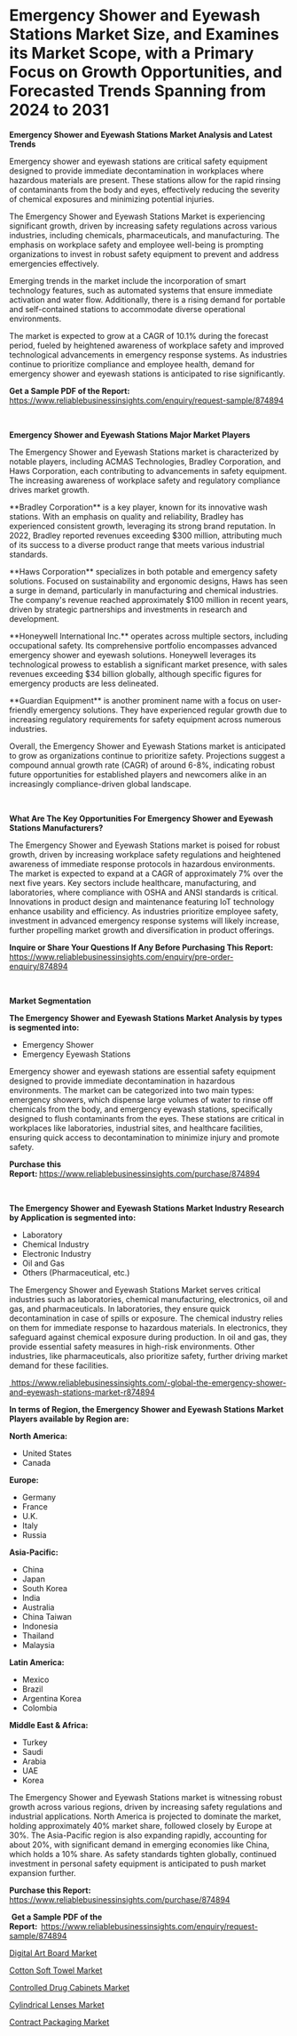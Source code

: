 <p><h1>Emergency Shower and Eyewash Stations Market Size, and Examines its Market Scope, with a Primary Focus on Growth Opportunities, and Forecasted Trends Spanning from 2024 to 2031</h1></p><p><strong>Emergency Shower and Eyewash Stations Market Analysis and Latest Trends</strong></p>
<p><p>Emergency shower and eyewash stations are critical safety equipment designed to provide immediate decontamination in workplaces where hazardous materials are present. These stations allow for the rapid rinsing of contaminants from the body and eyes, effectively reducing the severity of chemical exposures and minimizing potential injuries.</p><p>The Emergency Shower and Eyewash Stations Market is experiencing significant growth, driven by increasing safety regulations across various industries, including chemicals, pharmaceuticals, and manufacturing. The emphasis on workplace safety and employee well-being is prompting organizations to invest in robust safety equipment to prevent and address emergencies effectively. </p><p>Emerging trends in the market include the incorporation of smart technology features, such as automated systems that ensure immediate activation and water flow. Additionally, there is a rising demand for portable and self-contained stations to accommodate diverse operational environments. </p><p>The market is expected to grow at a CAGR of 10.1% during the forecast period, fueled by heightened awareness of workplace safety and improved technological advancements in emergency response systems. As industries continue to prioritize compliance and employee health, demand for emergency shower and eyewash stations is anticipated to rise significantly.</p></p>
<p><strong>Get a Sample PDF of the Report:&nbsp;</strong> <a href="https://www.reliablebusinessinsights.com/enquiry/request-sample/874894">https://www.reliablebusinessinsights.com/enquiry/request-sample/874894</a></p>
<p>&nbsp;</p>
<p><strong>Emergency Shower and Eyewash Stations Major Market Players</strong></p>
<p><p>The Emergency Shower and Eyewash Stations market is characterized by notable players, including ACMAS Technologies, Bradley Corporation, and Haws Corporation, each contributing to advancements in safety equipment. The increasing awareness of workplace safety and regulatory compliance drives market growth.</p><p>**Bradley Corporation** is a key player, known for its innovative wash stations. With an emphasis on quality and reliability, Bradley has experienced consistent growth, leveraging its strong brand reputation. In 2022, Bradley reported revenues exceeding $300 million, attributing much of its success to a diverse product range that meets various industrial standards.</p><p>**Haws Corporation** specializes in both potable and emergency safety solutions. Focused on sustainability and ergonomic designs, Haws has seen a surge in demand, particularly in manufacturing and chemical industries. The company's revenue reached approximately $100 million in recent years, driven by strategic partnerships and investments in research and development.</p><p>**Honeywell International Inc.** operates across multiple sectors, including occupational safety. Its comprehensive portfolio encompasses advanced emergency shower and eyewash solutions. Honeywell leverages its technological prowess to establish a significant market presence, with sales revenues exceeding $34 billion globally, although specific figures for emergency products are less delineated. </p><p>**Guardian Equipment** is another prominent name with a focus on user-friendly emergency solutions. They have experienced regular growth due to increasing regulatory requirements for safety equipment across numerous industries.</p><p>Overall, the Emergency Shower and Eyewash Stations market is anticipated to grow as organizations continue to prioritize safety. Projections suggest a compound annual growth rate (CAGR) of around 6-8%, indicating robust future opportunities for established players and newcomers alike in an increasingly compliance-driven global landscape.</p></p>
<p>&nbsp;</p>
<p><strong>What Are The Key Opportunities For Emergency Shower and Eyewash Stations Manufacturers?</strong></p>
<p><p>The Emergency Shower and Eyewash Stations market is poised for robust growth, driven by increasing workplace safety regulations and heightened awareness of immediate response protocols in hazardous environments. The market is expected to expand at a CAGR of approximately 7% over the next five years. Key sectors include healthcare, manufacturing, and laboratories, where compliance with OSHA and ANSI standards is critical. Innovations in product design and maintenance featuring IoT technology enhance usability and efficiency. As industries prioritize employee safety, investment in advanced emergency response systems will likely increase, further propelling market growth and diversification in product offerings.</p></p>
<p><strong>Inquire or Share Your Questions If Any Before Purchasing This Report:</strong> <a href="https://www.reliablebusinessinsights.com/enquiry/pre-order-enquiry/874894">https://www.reliablebusinessinsights.com/enquiry/pre-order-enquiry/874894</a></p>
<p>&nbsp;</p>
<p><strong>Market Segmentation</strong></p>
<p><strong>The Emergency Shower and Eyewash Stations Market Analysis by types is segmented into:</strong></p>
<p><ul><li>Emergency Shower</li><li>Emergency Eyewash Stations</li></ul></p>
<p><p>Emergency shower and eyewash stations are essential safety equipment designed to provide immediate decontamination in hazardous environments. The market can be categorized into two main types: emergency showers, which dispense large volumes of water to rinse off chemicals from the body, and emergency eyewash stations, specifically designed to flush contaminants from the eyes. These stations are critical in workplaces like laboratories, industrial sites, and healthcare facilities, ensuring quick access to decontamination to minimize injury and promote safety.</p></p>
<p><strong>Purchase this Report:&nbsp;</strong><a href="https://www.reliablebusinessinsights.com/purchase/874894">https://www.reliablebusinessinsights.com/purchase/874894</a></p>
<p>&nbsp;</p>
<p><strong>The Emergency Shower and Eyewash Stations Market Industry Research by Application is segmented into:</strong></p>
<p><ul><li>Laboratory</li><li>Chemical Industry</li><li>Electronic Industry</li><li>Oil and Gas</li><li>Others (Pharmaceutical, etc.)</li></ul></p>
<p><p>The Emergency Shower and Eyewash Stations Market serves critical industries such as laboratories, chemical manufacturing, electronics, oil and gas, and pharmaceuticals. In laboratories, they ensure quick decontamination in case of spills or exposure. The chemical industry relies on them for immediate response to hazardous materials. In electronics, they safeguard against chemical exposure during production. In oil and gas, they provide essential safety measures in high-risk environments. Other industries, like pharmaceuticals, also prioritize safety, further driving market demand for these facilities.</p></p>
<p><a href="https://www.reliablebusinessinsights.com/-global-the-emergency-shower-and-eyewash-stations-market-r874894">&nbsp;https://www.reliablebusinessinsights.com/-global-the-emergency-shower-and-eyewash-stations-market-r874894</a></p>
<p><strong>In terms of Region, the Emergency Shower and Eyewash Stations Market Players available by Region are:</strong></p>
<p>
    <p> <strong> North America: </strong>
        <ul>
            <li>United States</li>
            <li>Canada</li>
        </ul>
        </p> 
    <p> <strong> Europe: </strong>
        <ul>
            <li>Germany</li>
            <li>France</li>
            <li>U.K.</li>
            <li>Italy</li>
            <li>Russia</li>
        </ul>
        </p> 
    <p> <strong> Asia-Pacific: </strong>
        <ul>
            <li>China</li>
            <li>Japan</li>
            <li>South Korea</li>
            <li>India</li>
            <li>Australia</li>
            <li>China Taiwan</li>
            <li>Indonesia</li>
            <li>Thailand</li>
            <li>Malaysia</li>
        </ul>
        </p> 
    <p> <strong> Latin America: </strong>
        <ul>
            <li>Mexico</li>
            <li>Brazil</li>
            <li>Argentina Korea</li>
            <li>Colombia</li>
        </ul>
        </p> 
    <p> <strong> Middle East & Africa: </strong>
        <ul>
            <li>Turkey</li>
            <li>Saudi</li>
            <li>Arabia</li>
            <li>UAE</li>
            <li>Korea</li>
        </ul>
    </p>
    </p>
<p><p>The Emergency Shower and Eyewash Stations market is witnessing robust growth across various regions, driven by increasing safety regulations and industrial applications. North America is projected to dominate the market, holding approximately 40% market share, followed closely by Europe at 30%. The Asia-Pacific region is also expanding rapidly, accounting for about 20%, with significant demand in emerging economies like China, which holds a 10% share. As safety standards tighten globally, continued investment in personal safety equipment is anticipated to push market expansion further.</p></p>
<p><strong>Purchase this Report: </strong><a href="https://www.reliablebusinessinsights.com/purchase/874894">https://www.reliablebusinessinsights.com/purchase/874894</a></p>
<p>&nbsp;<strong>Get a Sample PDF of the Report:&nbsp;&nbsp;</strong><a href="https://www.reliablebusinessinsights.com/enquiry/request-sample/874894">https://www.reliablebusinessinsights.com/enquiry/request-sample/874894</a></p>
<p><strong></strong></p>
<p><p><a href="https://www.linkedin.com/pulse/digital-art-board-market-global-regional-analysis-focus-end-igp6e?trackingId=gCI3KhDVRauoP1NCEO0%2F7g%3D%3D">Digital Art Board Market</a></p><p><a href="https://www.linkedin.com/pulse/cotton-soft-towel-industry-analysis-report-its-market-zremc?trackingId=u3O%2BMIzQQAuvdQ%2B2AkJDtQ%3D%3D">Cotton Soft Towel Market</a></p><p><a href="https://www.linkedin.com/pulse/controlled-drug-cabinets-industry-analysis-report-its-market-cctse?trackingId=yp1sKSDASdGSXTRhiCsSGQ%3D%3D">Controlled Drug Cabinets Market</a></p><p><a href="https://www.linkedin.com/pulse/cylindrical-lenses-market-trends-growth-outlook-2024-rd5mc?trackingId=vzWkptRtSgG7Utt7Bk1mxw%3D%3D">Cylindrical Lenses Market</a></p><p><a href="https://www.linkedin.com/pulse/contract-packaging-market-growth-outlook-from-2024-2031-bqete?trackingId=ntofkJA%2FR2iktLBPAaw7TQ%3D%3D">Contract Packaging Market</a></p></p>